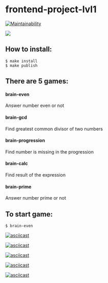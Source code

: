 # frontend-project-lvl1

[![Maintainability](https://api.codeclimate.com/v1/badges/d413ae8ee34126fdfc05/maintainability)](https://codeclimate.com/github/agaevramesh/frontend-project-lvl1/maintainability)

![](https://github.com/agaevramesh/frontend-project-lvl1/workflows/lint-project-lvl1/badge.svg)

## How to install:
```
$ make install
$ make publish
```

## There are 5 games:
#### brain-even
Answer number even or not

#### brain-gcd
Find greatest common divisor of two numbers

#### brain-progression
Find number is missing in the progression

#### brain-calc
Find result of the expression

#### brain-prime
Answer number prime or not

## To start game:
```
$ brain-even
```

[![asciicast](https://asciinema.org/a/8B5HY33jAAVVFW775Na9Nx7XK.svg)](https://asciinema.org/a/8B5HY33jAAVVFW775Na9Nx7XK)

[![asciicast](https://asciinema.org/a/tUAd99O4dVIMgO62aaBUi2Aem.svg)](https://asciinema.org/a/tUAd99O4dVIMgO62aaBUi2Aem)

[![asciicast](https://asciinema.org/a/TJxxLScnZAGTcUEIRDiOSWLy2.svg)](https://asciinema.org/a/TJxxLScnZAGTcUEIRDiOSWLy2)

[![asciicast](https://asciinema.org/a/A4jCYraktPGYsKZakJMrfcoJz.svg)](https://asciinema.org/a/A4jCYraktPGYsKZakJMrfcoJz)

[![asciicast](https://asciinema.org/a/vVxVZ8mvAEMe6ay8Ycg6oHa7A.svg)](https://asciinema.org/a/vVxVZ8mvAEMe6ay8Ycg6oHa7A)